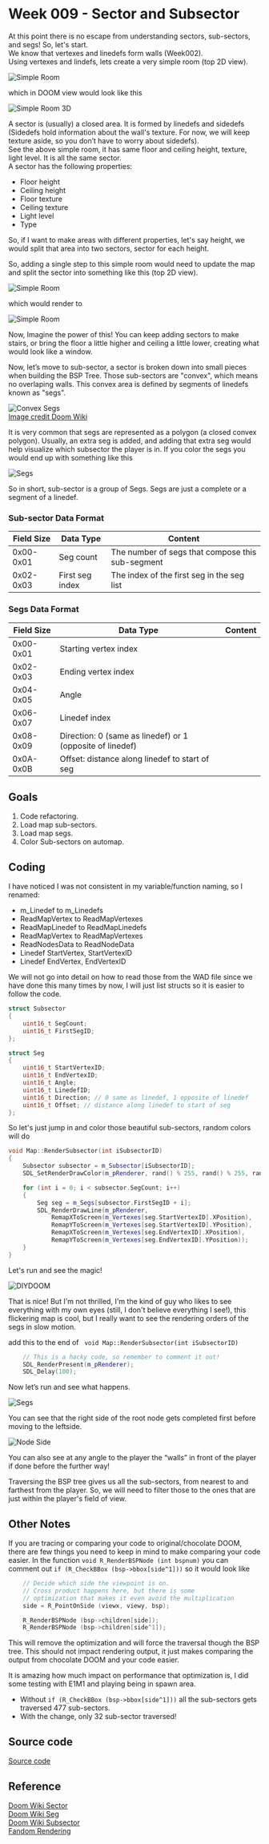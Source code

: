 # Week 009 - Sector and Subsector  
At this point there is no escape from understanding sectors, sub-sectors, and segs! So, let's start.  
We know that vertexes and linedefs form walls (Week002).  
Using vertexes and lindefs, lets create a very simple room (top 2D view).   

![Simple Room](./img/singleroom_2d.png)  

which in DOOM view would look like this    

![Simple Room 3D](./img/singleroom.png)  

A sector is (usually) a closed area. It is formed by linedefs and sidedefs (Sidedefs hold information about the wall's texture. For now, we will keep texture aside, so you don’t have to worry about sidedefs).  
See the above simple room, it has same floor and ceiling height, texture, light level. It is all the same sector.    
A sector has the following properties:   
* Floor height  
* Ceiling height  
* Floor texture  
* Ceiling texture  
* Light level  
* Type  

So, if I want to make areas with different properties, let's say height, we would split that area into two sectors, sector for each height.  

So, adding a single step to this simple room would need to update the map and split the sector into something like this (top 2D view).  

![Simple Room](./img/singlestep.png)  

which would render to  

![Simple Room](./img/singlestep_2d.png)  

Now, Imagine the power of this! You can keep adding sectors to make stairs, or bring the floor a little higher and ceiling a little lower, creating what would look like a window.  

Now, let’s move to sub-sector, a sector is broken down into small pieces when building the BSP Tree. Those sub-sectors are "convex", which means no overlaping walls. This convex area is defined by segments of linedefs known as "segs".    

![Convex Segs](./img/subsectors.png)  
[Image credit Doom Wiki](https://doom.fandom.com/wiki/Subsectori)

It is very common that segs are represented as a polygon (a closed convex polygon). Usually, an extra seg is added, and adding that extra seg would help visualize which subsector the player is in. If you color the segs you would end up with something like this  

![Segs](./img/segs.png)   

So in short, sub-sector is a group of Segs. Segs are just a complete or a segment of a linedef.   

### Sub-sector Data Format  
| Field Size | Data Type        | Content                                           |  
|------------|------------------|---------------------------------------------------|  
| 0x00-0x01  | Seg count        | The number of segs that compose this sub-segment  |  
| 0x02-0x03  | First seg index  | The index of the first seg in the seg list        |  

### Segs Data Format
| Field Size | Data Type                                                  | Content                                 |  
|------------|------------------------------------------------------------|-----------------------------------------|  
| 0x00-0x01  | Starting vertex index                                      |                                         |  
| 0x02-0x03  | Ending vertex index                                        |                                         |  
| 0x04-0x05  | Angle                                                      |                                         |  
| 0x06-0x07  | Linedef index                                              |                                         |  
| 0x08-0x09  | Direction: 0 (same as linedef) or 1 (opposite of linedef)  |                                         |  
| 0x0A-0x0B  | Offset: distance along linedef to start of seg             |                                         |  

## Goals  
1. Code refactoring.  
2. Load map sub-sectors.  
3. Load map segs.  
4. Color Sub-sectors on automap.  

## Coding
I have noticed I was not consistent in my variable/function naming, so I renamed:  
* m_Linedef to m_Linedefs  
* ReadMapVertex to ReadMapVertexes  
* ReadMapLinedef to ReadMapLinedefs  
* ReadMapVertex to ReadMapVertexes  
* ReadNodesData to ReadNodeData  
* Linedef StartVertex, StartVertexID  
* Linedef EndVertex, EndVertexID  

We will not go into detail on how to read those from the WAD file since we have done this many times by now, I will just list structs so it is easier to follow the code.  

``` cpp
struct Subsector
{
    uint16_t SegCount;
    uint16_t FirstSegID;
};

struct Seg
{
    uint16_t StartVertexID;
    uint16_t EndVertexID;
    uint16_t Angle;
    uint16_t LinedefID;
    uint16_t Direction; // 0 same as linedef, 1 opposite of linedef
    uint16_t Offset; // distance along linedef to start of seg
};
```

So let's just jump in and color those beautiful sub-sectors, random colors will do  

```cpp
void Map::RenderSubsector(int iSubsectorID)
{
    Subsector subsector = m_Subsector[iSubsectorID];
    SDL_SetRenderDrawColor(m_pRenderer, rand() % 255, rand() % 255, rand() % 255, SDL_ALPHA_OPAQUE);

    for (int i = 0; i < subsector.SegCount; i++)
    {
        Seg seg = m_Segs[subsector.FirstSegID + i];
        SDL_RenderDrawLine(m_pRenderer,
            RemapXToScreen(m_Vertexes[seg.StartVertexID].XPosition),
            RemapYToScreen(m_Vertexes[seg.StartVertexID].YPosition),
            RemapXToScreen(m_Vertexes[seg.EndVertexID].XPosition),
            RemapYToScreen(m_Vertexes[seg.EndVertexID].YPosition));
    }
}
```

Let's run and see the magic!  

![DIYDOOM](./img/diydoom.gif)

That is nice! But I'm not thrilled, I'm the kind of guy who likes to see everything with my own eyes (still, I don't believe everything I see!), this flickering map is cool, but I really want to see the rendering orders of the segs in slow motion.  

add this to the end of ``` void Map::RenderSubsector(int iSubsectorID)```  

``` cpp
    // This is a hacky code, so remember to comment it out!
    SDL_RenderPresent(m_pRenderer); 
    SDL_Delay(100);
```

Now let’s run and see what happens. 

![Segs](./img/subsectorsslog.gif)  

You can see that the right side of the root node gets completed first before moving to the leftside.  

![Node Side](./img/node.png)   
  
You can also see at any angle to the player the “walls” in front of the player if done before the further way!  

Traversing the BSP tree gives us all the sub-sectors, from nearest to and farthest from the player. So, we will need to filter those to the ones that are just within the player's field of view.  

## Other Notes
If you are tracing or comparing your code to original/chocolate DOOM, there are few things you need to keep in mind to make comparing your code easier. In the function ``` void R_RenderBSPNode (int bspnum) ``` you can comment out ``` if (R_CheckBBox (bsp->bbox[side^1])) ``` so it would look like  

``` cpp
    // Decide which side the viewpoint is on.
    // Cross product happens here, but there is some
    // optimization that makes it even avoid the multiplication
    side = R_PointOnSide (viewx, viewy, bsp);  

    R_RenderBSPNode (bsp->children[side]); 
    R_RenderBSPNode (bsp->children[side^1]);
```

This will remove the optimization and will force the traversal though the BSP tree. This should not impact rendering output, it just makes comparing the output from chocolate DOOM and your code easier.  

It is amazing how much impact on performance that optimization is, I did some testing with E1M1 and playing being in spawn area.  
 * Without ``` if (R_CheckBBox (bsp->bbox[side^1])) ``` all the sub-sectors gets traversed 477 sub-sectors.  
 * With the change, only 32 sub-sector traversed!   

## Source code
[Source code](../src)  

## Reference
[Doom Wiki Sector](https://doomwiki.org/wiki/Sector)  
[Doom Wiki Seg](https://doomwiki.org/wiki/Seg)  
[Doom Wiki Subsector](https://doomwiki.org/wiki/Subsector)  
[Fandom Rendering](https://doom.fandom.com/wiki/Doom_rendering_engine)  
